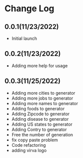 Change Log
=========

0.0.1(11/23/2022)
--------------------
- Initial launch 

0.0.2(11/23/2022)
--------------------
- Adding more help for usage

0.0.3(11/25/2022)
--------------------
- Adding more cities to generator
- Adding more jobs to generator
- Adding more names to generator
- Adding foods to generator
- Adding Zipcode to generator
- Adding disease to generator
- Adding US states to generator
- Adding Contry to generator
- Free the number of generation
- fix copy paste problem
-  Code refactoring
- adding virva logo

